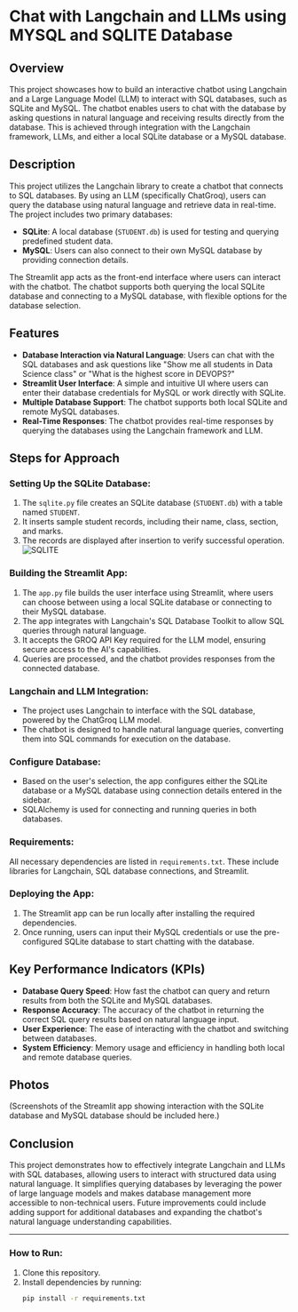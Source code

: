 # Chat with Langchain and LLMs using MYSQL and SQLITE Database

## Overview
This project showcases how to build an interactive chatbot using Langchain and a Large Language Model (LLM) to interact with SQL databases, such as SQLite and MySQL. The chatbot enables users to chat with the database by asking questions in natural language and receiving results directly from the database. This is achieved through integration with the Langchain framework, LLMs, and either a local SQLite database or a MySQL database.

## Description
This project utilizes the Langchain library to create a chatbot that connects to SQL databases. By using an LLM (specifically ChatGroq), users can query the database using natural language and retrieve data in real-time. The project includes two primary databases:

- **SQLite**: A local database (`STUDENT.db`) is used for testing and querying predefined student data.
- **MySQL**: Users can also connect to their own MySQL database by providing connection details.

The Streamlit app acts as the front-end interface where users can interact with the chatbot. The chatbot supports both querying the local SQLite database and connecting to a MySQL database, with flexible options for the database selection.

## Features
- **Database Interaction via Natural Language**: Users can chat with the SQL databases and ask questions like "Show me all students in Data Science class" or "What is the highest score in DEVOPS?"
- **Streamlit User Interface**: A simple and intuitive UI where users can enter their database credentials for MySQL or work directly with SQLite.
- **Multiple Database Support**: The chatbot supports both local SQLite and remote MySQL databases.
- **Real-Time Responses**: The chatbot provides real-time responses by querying the databases using the Langchain framework and LLM.

## Steps for Approach

### Setting Up the SQLite Database:
1. The `sqlite.py` file creates an SQLite database (`STUDENT.db`) with a table named `STUDENT`.
2. It inserts sample student records, including their name, class, section, and marks.
3. The records are displayed after insertion to verify successful operation.
![SQLITE ](https://github.com/user-attachments/assets/2114a5f0-b6b2-4a2b-a17e-6a09a2a8845c)


### Building the Streamlit App:
1. The `app.py` file builds the user interface using Streamlit, where users can choose between using a local SQLite database or connecting to their MySQL database.
2. The app integrates with Langchain's SQL Database Toolkit to allow SQL queries through natural language.
3. It accepts the GROQ API Key required for the LLM model, ensuring secure access to the AI's capabilities.
4. Queries are processed, and the chatbot provides responses from the connected database.

### Langchain and LLM Integration:
- The project uses Langchain to interface with the SQL database, powered by the ChatGroq LLM model.
- The chatbot is designed to handle natural language queries, converting them into SQL commands for execution on the database.

### Configure Database:
- Based on the user's selection, the app configures either the SQLite database or a MySQL database using connection details entered in the sidebar.
- SQLAlchemy is used for connecting and running queries in both databases.

### Requirements:
All necessary dependencies are listed in `requirements.txt`. These include libraries for Langchain, SQL database connections, and Streamlit.

### Deploying the App:
1. The Streamlit app can be run locally after installing the required dependencies.
2. Once running, users can input their MySQL credentials or use the pre-configured SQLite database to start chatting with the database.

## Key Performance Indicators (KPIs)
- **Database Query Speed**: How fast the chatbot can query and return results from both the SQLite and MySQL databases.
- **Response Accuracy**: The accuracy of the chatbot in returning the correct SQL query results based on natural language input.
- **User Experience**: The ease of interacting with the chatbot and switching between databases.
- **System Efficiency**: Memory usage and efficiency in handling both local and remote database queries.

## Photos
(Screenshots of the Streamlit app showing interaction with the SQLite database and MySQL database should be included here.)

## Conclusion
This project demonstrates how to effectively integrate Langchain and LLMs with SQL databases, allowing users to interact with structured data using natural language. It simplifies querying databases by leveraging the power of large language models and makes database management more accessible to non-technical users. Future improvements could include adding support for additional databases and expanding the chatbot's natural language understanding capabilities.

---

### How to Run:

1. Clone this repository.
2. Install dependencies by running:
   ```bash
   pip install -r requirements.txt
